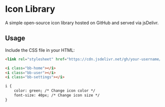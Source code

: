 # Icon Library

A simple open-source icon library hosted on GitHub and served via jsDelivr.

## Usage

Include the CSS file in your HTML:
```html
<link rel="stylesheet" href="https://cdn.jsdelivr.net/gh/your-username/icon-library@v1.0.0/css/icons.css">
```
```html
<i class="bb-home"></i>
<i class="bb-user"></i>
<i class="bb-settings"></i>
```

```html
i {
    color: green; /* Change icon color */
    font-size: 40px; /* Change icon size */
}
```
